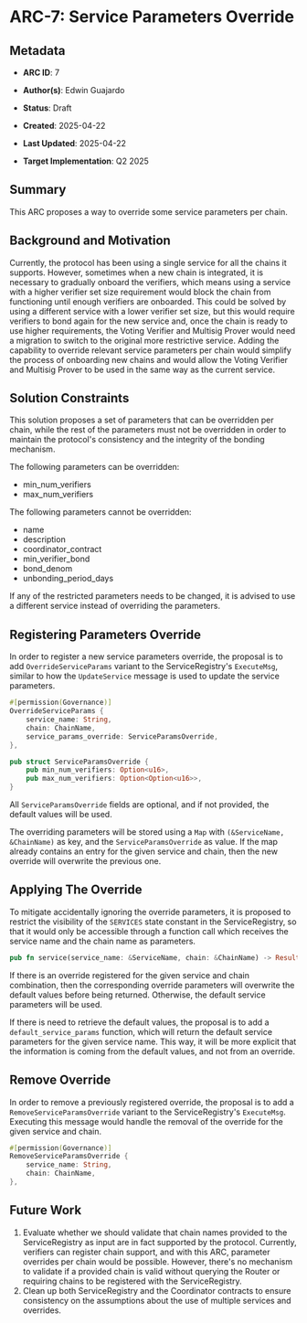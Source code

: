 # ARC-7: Service Parameters Override

## Metadata

- **ARC ID**: 7

- **Author(s)**: Edwin Guajardo

- **Status**: Draft

- **Created**: 2025-04-22

- **Last Updated**: 2025-04-22

- **Target Implementation**: Q2 2025

## Summary

This ARC proposes a way to override some service parameters per chain.

## Background and Motivation

Currently, the protocol has been using a single service for all the chains it supports. However, sometimes when a new chain is integrated, it is necessary to gradually onboard the verifiers, which means using a service with a higher verifier set size requirement would block the chain from functioning until enough verifiers are onboarded. This could be solved by using a different service with a lower verifier set size, but this would require verifiers to bond again for the new service and, once the chain is ready to use higher requirements, the Voting Verifier and Multisig Prover would need a migration to switch to the original more restrictive service. Adding the capability to override relevant service parameters per chain would simplify the process of onboarding new chains and would allow the Voting Verifier and Multisig Prover to be used in the same way as the current service.

## Solution Constraints

This solution proposes a set of parameters that can be overridden per chain, while the rest of the parameters must not be overridden in order to maintain the protocol's consistency and the integrity of the bonding mechanism.

The following parameters can be overridden:

- min_num_verifiers
- max_num_verifiers

The following parameters cannot be overridden:

- name
- description
- coordinator_contract
- min_verifier_bond
- bond_denom
- unbonding_period_days

If any of the restricted parameters needs to be changed, it is advised to use a different service instead of overriding the parameters.

## Registering Parameters Override

In order to register a new service parameters override, the proposal is to add `OverrideServiceParams` variant to the ServiceRegistry's `ExecuteMsg`, similar to how the `UpdateService` message is used to update the service parameters.

```rust
#[permission(Governance)]
OverrideServiceParams {
    service_name: String,
    chain: ChainName,
    service_params_override: ServiceParamsOverride,
},
```

```rust
pub struct ServiceParamsOverride {
    pub min_num_verifiers: Option<u16>,
    pub max_num_verifiers: Option<Option<u16>>,
}
```

All `ServiceParamsOverride` fields are optional, and if not provided, the default values will be used.

The overriding parameters will be stored using a `Map` with `(&ServiceName, &ChainName)` as key, and the `ServiceParamsOverride` as value. If the map already contains an entry for the given service and chain, then the new override will overwrite the previous one.

## Applying The Override

To mitigate accidentally ignoring the override parameters, it is proposed to restrict the visibility of the `SERVICES` state constant in the ServiceRegistry, so that it would only be accessible through a function call which receives the service name and the chain name as parameters.

```rust
pub fn service(service_name: &ServiceName, chain: &ChainName) -> Result<Service, ContractError>
```

If there is an override registered for the given service and chain combination, then the corresponding override parameters will overwrite the default values before being returned. Otherwise, the default service parameters will be used.

If there is need to retrieve the default values, the proposal is to add a `default_service_params` function, which will return the default service parameters for the given service name. This way, it will be more explicit that the information is coming from the default values, and not from an override.

## Remove Override

In order to remove a previously registered override, the proposal is to add a `RemoveServiceParamsOverride` variant to the ServiceRegistry's `ExecuteMsg`. Executing this message would handle the removal of the override for the given service and chain.

```rust
#[permission(Governance)]
RemoveServiceParamsOverride {
    service_name: String,
    chain: ChainName,
},
```

## Future Work

1. Evaluate whether we should validate that chain names provided to the ServiceRegistry as input are in fact supported by the protocol. Currently, verifiers can register chain support, and with this ARC, parameter overrides per chain would be possible. However, there's no mechanism to validate if a provided chain is valid without querying the Router or requiring chains to be registered with the ServiceRegistry.
2. Clean up both ServiceRegistry and the Coordinator contracts to ensure consistency on the assumptions about the use of multiple services and overrides.

